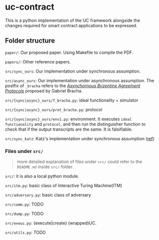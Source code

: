 # uc-contract
This is a python implementation of the UC framework alongside the changes required for smart contract applications to be expressed.


## Folder structure

`paper/`: Our proposed paper. Using Makefile to compile the PDF.

`papers/`: Other reference papers.

`src/sync_ours`: Our implementation under synchronous assumption.

`src/async_ours`: Our implementation under asynchronous assumption. The postfix of `_bracha` refers to the [*Asynchornous Byzentine Agreement Protocols*](https://core.ac.uk/reader/82523202) proposed by Gabriel Bracha.

`src/{sync|async}_ours/f_bracha.py`: ideal functionality + simulator

`src/{sync|async}_ours/prot_bracha.py`: protocol

`src/{sync|async}_ours/env1.py`: environment. It executes `ideal functionality` and `protocol`, and then run the distinguisher function to check that if the output transcripts are the same. It is falsifiable.

`src/sync_katz`: Katz's implementation under synchronous assumption ([ref](https://eprint.iacr.org/2011/310.pdf))


### Files under `src/`
> more detailed explanation of files under `src/` could refer to the `README.md` inside `src/` folder.

`src/`: it is also a local python module.

`src/itm.py`: basic class of Interactive Turing Machine(ITM)

`src/adversary.py`: basic class of adversary

`src/comm.py`: TODO

`src/dump.py`: TODO

`src/exeuc.py`: {execute|create} (wrapped)UC.

`src/utils.py`: TODO

